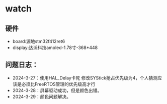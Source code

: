 # watch
## 硬件
- board:源地stm32f412ret6
- display:达沃科技amoled-1.78寸-368*448

## 问题日志：
- 2024-3-27：使用HAL_Delay卡死
    修改SYStick抢占优先级为4，个人猜测应该是必须比FreeRTOS管理的优先级高才行
- 2024-3-28：屏幕驱动成功，但是颜色出错。
- 2024-3-29：颜色问题解决。